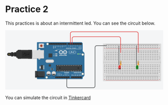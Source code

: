 # Practice 2 

This practices is about an intermittent led. You can see the circuit below.

![alt text](Practice2.png "Circuit")

You can simulate the circuit in [Tinkercard](https://www.tinkercad.com/things/5OEv7RtLSRK-intermittent)